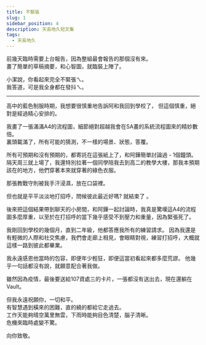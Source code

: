 ```yaml
---
title: 不緊張
slug: 1
sidebar_position: 4
description: 天長地久短文集
tags:
  - 天長地久
---
```



前幾天臨時需要上台報告，因為整組最會報告的那個沒有來。  
畫了簡單的草稿摘要，和心智圖，就臨裝上陣了。  

小潔說，你看起來完全不緊張ㄟ。  
我答道，可是我全身都在發抖ㄟ。  

------------
高中的藍色制服時期，我想要很慎重地告訴阿和我回到學校了，
但這個慎重，絕對是經過精心安排的。  

我畫了一張滿滿A4的流程圖，細節絕對超越我會在SA畫的系統流程圖來的精妙數倍。  
裏頭載滿了，所有可能的猜測，不一樣的場景、狀態，答覆。

所有可預期和沒有預期的，都寄託在這張紙上了，和阿鏵簡單討論過 - 1個鐘頭。
隔天周三就上場了，我還特別拉著一個同學陪我去到高二的教學大樓，那我本預期該在的地方，他們穿著本來就穿著的綠色衣服。  

那張教戰守則被我手汗浸濕，放在口袋裡。

但也就是平平淡淡地打招呼，問候彼此最近好嗎? 
就結束了  。

後來把這個結果帶到聊天的小房間，和阿鏵一起討論時，我真是驚嘆這A4的流程圖多麼厚重，以至於在打招呼的當下幾乎感受不到壓力和重量，因為緊張死了。

我剛回到學校的幾個月，直到二年級，他都答應我所有的練習請求。
因為我還是有輕微的人際和社交焦慮，我們會走廊上相見，會眼睛對視，練習打招呼，大概就這樣一路到彼此都畢業。

我永遠感恩他當時的包容，即便年少輕狂，即便這當初看起來都多麼荒謬。
他幾乎一句話都沒有說，就願意配合著我做。

雖然因為疫情，最後要送給107資處三的卡片，一張都沒有送出去，現在還躺在Vault。

但我永遠祝願你，一切和平。  
有智慧遇到橫來的困難，直的繞的都給它走過去。  
工作天能夠晴空萬里無雲，下雨時能夠目色清楚，腦子清晰。  
危機來臨時處變不驚。  

向你致敬。  

